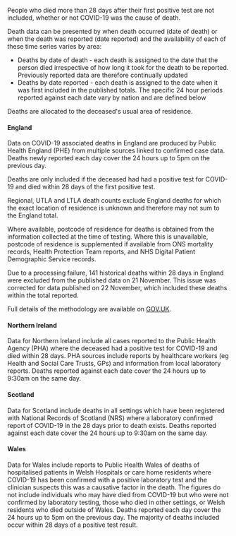 ﻿People who died more than 28 days after their first positive test are not included, whether or not COVID-19 was the cause of death.  

Death data can be presented by when death occurred (date of death) or when the death was reported (date reported) and the availability of each of these time series varies by area:

* Deaths by date of death - each death is assigned to the date that the person died irrespective of how long it took for the death to be reported.  Previously reported data are therefore continually updated
* Deaths by date reported - each death is assigned to the date when it was first included in the published totals.  The specific 24 hour periods reported against each date vary by nation and are defined below

Deaths are allocated to the deceased's usual area of residence.

#### England

Data on COVID-19 associated deaths in England are produced by Public Health England (PHE) from multiple sources linked to confirmed case data.  Deaths newly reported each day cover the 24 hours up to 5pm on the previous day.

Deaths are only included if the deceased had had a positive test for COVID-19 and died within 28 days of the first positive test.

Regional, UTLA and LTLA death counts exclude England deaths for which the exact location of residence is unknown and therefore may not sum to the England total.

Where available, postcode of residence for deaths is obtained from the information collected at the time of testing. Where this is unavailable, postcode of residence is supplemented if available from ONS mortality records, Health Protection Team reports, and NHS Digital Patient Demographic Service records.

Due to a processing failure, 141 historical deaths within 28 days in England were excluded from the published data on 21 November. This issue was corrected for data published on 22 November, which included these deaths within the total reported.

Full details of the methodology are available on [GOV.UK](https://www.gov.uk/government/publications/phe-data-series-on-deaths-in-people-with-covid-19-technical-summary).

#### Northern Ireland

Data for Northern Ireland include all cases reported to the Public Health Agency (PHA) where the deceased had a positive test for COVID-19 and died within 28 days.  PHA sources include reports by healthcare workers (eg Health and Social Care Trusts, GPs) and information from local laboratory reports. Deaths reported against each date cover the 24 hours up to 9:30am on the same day.

#### Scotland

Data for Scotland include deaths in all settings which have been registered with National Records of Scotland (NRS) where a laboratory confirmed report of COVID-19 in the 28 days prior to death exists. Deaths reported against each date cover the 24 hours up to 9:30am on the same day.

#### Wales

Data for Wales include reports to Public Health Wales of deaths of hospitalised patients in Welsh Hospitals or care home residents where COVID-19 has been confirmed with a positive laboratory test and the clinician suspects this was a causative factor in the death.  The figures do not include individuals who may have died from COVID-19 but who were not confirmed by laboratory testing, those who died in other settings, or Welsh residents who died outside of Wales.  Deaths reported each day cover the 24 hours up to 5pm on the previous day.  The majority of deaths included occur within 28 days of a positive test result.
